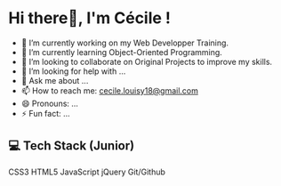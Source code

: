 <h1>Hi there👋, I'm Cécile ! </h1>

- 🔭 I’m currently working on my Web Developper Training.
- 🌱 I’m currently learning Object-Oriented Programming.
- 👯 I’m looking to collaborate on Original Projects to improve my skills.
- 🤔 I’m looking for help with ...
- 💬 Ask me about ...
- 📫 How to reach me: cecile.louisy18@gmail.com
- 😄 Pronouns: ...
- ⚡ Fun fact: ...

<h2>💻 Tech Stack (Junior) </h2>
CSS3 HTML5 JavaScript jQuery Git/Github
